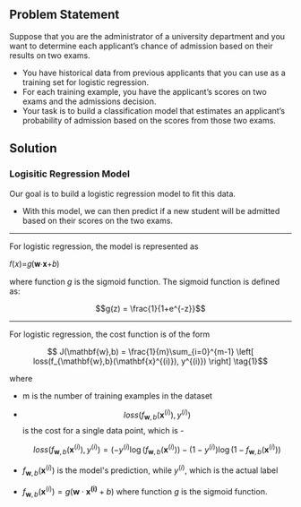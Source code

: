 ## Problem Statement
Suppose that you are the administrator of a university department and you want to determine each applicant’s chance of admission based on their results on two exams. 
* You have historical data from previous applicants that you can use as a training set for logistic regression. 
* For each training example, you have the applicant’s scores on two exams and the admissions decision. 
* Your task is to build a classification model that estimates an applicant’s probability of admission based on the scores from those two exams.

## Solution
  
### Logisitic Regression Model
Our goal is to build a logistic regression model to fit this data.
- With this model, we can then predict if a new student will be admitted based on their scores on the two exams.
  
---
For logistic regression, the model is represented as

  𝑓(𝑥)=𝑔(𝐰⋅𝐱+𝑏)

where function $g$ is the sigmoid function. The sigmoid function is defined as:

$$g(z) = \frac{1}{1+e^{-z}}$$


---
For logistic regression, the cost function is of the form 

$$ J(\mathbf{w},b) = \frac{1}{m}\sum_{i=0}^{m-1} \left[ loss(f_{\mathbf{w},b}(\mathbf{x}^{(i)}), y^{(i)}) \right] \tag{1}$$

where
* m is the number of training examples in the dataset


* $$loss(f_{\mathbf{w},b}(\mathbf{x}^{(i)}), y^{(i)})$$ is the cost for a single data point, which is - 

    $$loss(f_{\mathbf{w},b}(\mathbf{x}^{(i)}), y^{(i)}) = (-y^{(i)} \log\left(f_{\mathbf{w},b}\left( \mathbf{x}^{(i)} \right) \right) - \left( 1 - y^{(i)}\right) \log \left( 1 - f_{\mathbf{w},b}\left( \mathbf{x}^{(i)} \right) \right) \tag{2}$$
    
    
*  $f_{\mathbf{w},b}(\mathbf{x}^{(i)})$ is the model's prediction, while $y^{(i)}$, which is the actual label

*  $f_{\mathbf{w},b}(\mathbf{x}^{(i)}) = g(\mathbf{w} \cdot \mathbf{x^{(i)}} + b)$ where function $g$ is the sigmoid function.
